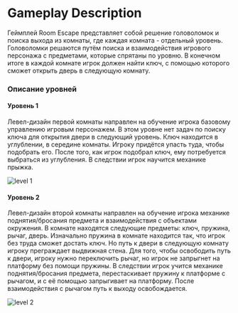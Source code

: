 # Gameplay Description

Геймплей Room Escape представляет собой решение головоломок и поиска выхода из комнаты, где каждая комната - отдельный уровень. Головоломки решаются путём поиска и взаимодействия игрового персонажа с предметами, которые спрятаны по уровню. В конечном итоге в каждой комнате игрок должен найти ключ, с помощью которого сможет открыть дверь в следующую комнату.

### Описание уровней
#### Уровень 1
Левел-дизайн первой комнаты направлен на обучение игрока базовому управлению игровым персонажем. 
В этом уровне нет задач по поиску ключа для открытия двери в следующий уровень.
Ключ находится в углублении, в середине комнаты. Игроку придётся упасть туда, чтобы подобрать его. После того, как игрок подобрал ключ, ему потребуется выбраться
из углубления. В следствии игрок научится механике прыжка.

![level 1](https://cdn.discordapp.com/attachments/428973249502642208/499688838998917122/unknown.png)

#### Уровень 2
Левел-дизайн второй комнаты направлен на обучение игрока механике поднятия/бросания предмета и взаимодействия с объектами окружения.
В комнате находятся следующие предметы: ключ, пружина, рычаг, дверь.
Изначально пружина в комнате находится так, что игрок без труда сможет достать ключ. Но путь к двери в следующую комнату игроку преграждает выдвижная стена. Для того, чтобы освободить путь к двери, игроку нужно переключить рычаг, но игрок не запрыгнет на платформу без помощи пружины. 
В следствии игрок учится механике поднятия/бросания предмета, перестаскивает пружину к платформе с рычагом, и с её помощью запрыгивает на платформу. 
После взаимодействия с рычагом путь к выходу освобождается.

![level 2](https://cdn.discordapp.com/attachments/428973249502642208/499696714827956235/unknown.png)
